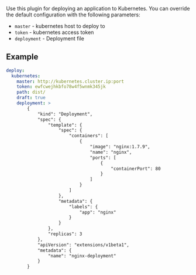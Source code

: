 

Use this plugin for deploying an application to Kubernetes. You can override the
default configuration with the following parameters:

* `master` - kubernetes host to deploy to
* `token` - kubernetes access token
* `deployment` - Deployment file

## Example

```yaml
deploy:
  kubernetes:
    master: http://kubernetes.cluster.ip:port
    token: ewfcwejhkbfo78w4f5wnmk345jk
    path: dist/
    draft: true
    deployment: >
        {
            "kind": "Deployment",
            "spec": {
                "template": {
                    "spec": {
                        "containers": [
                            {
                                "image": "nginx:1.7.9",
                                "name": "nginx",
                                "ports": [
                                    {
                                        "containerPort": 80
                                    }
                                ]
                            }
                        ]
                    },
                    "metadata": {
                        "labels": {
                            "app": "nginx"
                        }
                    }
                },
                "replicas": 3
            },
            "apiVersion": "extensions/v1beta1",
            "metadata": {
                "name": "nginx-deployment"
            }
        }
```
